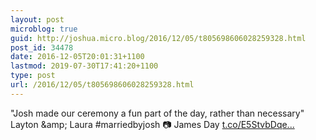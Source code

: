 ```yaml
---
layout: post
microblog: true
guid: http://joshua.micro.blog/2016/12/05/t805698606028259328.html
post_id: 34478
date: 2016-12-05T20:01:31+1100
lastmod: 2019-07-30T17:41:20+1100
type: post
url: /2016/12/05/t805698606028259328.html
---
```

"Josh made our ceremony a fun part of the day, rather than necessary" Layton &amp;amp; Laura #marriedbyjosh 📷 James Day [t.co/E5StvbDqe...](https://t.co/E5StvbDqeE)
